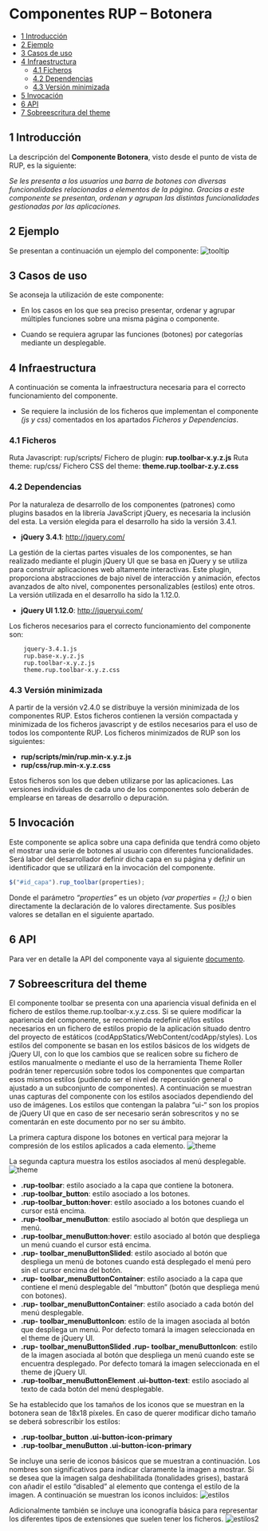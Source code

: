 # Componentes RUP – Botonera

<!-- MDTOC maxdepth:6 firsth1:1 numbering:0 flatten:0 bullets:1 updateOnSave:1 -->

   - [1 Introducción](#1-introducción)   
   - [2 Ejemplo](#2-ejemplo)   
   - [3 Casos de uso](#3-casos-de-uso)   
   - [4 Infraestructura](#4-infraestructura)   
      - [4.1 Ficheros](#4.1-ficheros)   
      - [4.2 Dependencias](#4.2-dependencias)   
      - [4.3 Versión minimizada](#4.3-versión-minimizada)   
   - [5 Invocación](#5-invocación)   
   - [6 API](#6-api)   
   - [7 Sobreescritura del theme](#7-sobreescritura-del-theme)   

<!-- /MDTOC -->

##  1 Introducción
 La descripción del **Componente Botonera**, visto desde el punto de vista de RUP, es la siguiente:

*Se les presenta a los usuarios una barra de botones con diversas funcionalidades relacionadas a elementos de la página. Gracias a este componente se presentan, ordenan y agrupan las distintas funcionalidades gestionadas por las aplicaciones.*

##  2 Ejemplo
Se presentan a continuación un ejemplo del componente:
![tooltip](img/rup.toolbar_1.png)

##  3 Casos de uso
Se aconseja la utilización de este componente:
+ En los casos en los que sea preciso presentar, ordenar y agrupar múltiples funciones sobre una misma página o componente.

+ Cuando se requiera agrupar las funciones (botones) por categorías mediante un desplegable.

##  4 Infraestructura
A continuación se comenta la infraestructura necesaria para el correcto funcionamiento del componente.
 + Se requiere la inclusión de los ficheros que implementan el componente *(js y css)* comentados en los apartados *Ficheros y Dependencias*.

### 4.1 Ficheros
Ruta Javascript: rup/scripts/
Fichero de plugin: **rup.toolbar-x.y.z.js**
Ruta theme: rup/css/
Fichero CSS del theme: **theme.rup.toolbar-z.y.z.css**

### 4.2 Dependencias
Por la naturaleza de desarrollo de los componentes (patrones) como plugins basados en la librería JavaScript jQuery, es necesaria la inclusión del esta. La versión elegida para el desarrollo ha sido la versión 3.4.1.
+ **jQuery 3.4.1**: http://jquery.com/

La gestión de la ciertas partes visuales de los componentes, se han realizado mediante el plugin jQuery UI que se basa en jQuery y se utiliza para construir aplicaciones web altamente interactivas. Este plugin, proporciona abstracciones de bajo nivel de interacción y animación, efectos avanzados de alto nivel, componentes personalizables (estilos) ente otros. La versión utilizada en el desarrollo ha sido la 1.12.0.

+ **jQuery UI 1.12.0**: http://jqueryui.com/

Los ficheros necesarios para el correcto funcionamiento del componente son:

		jquery-3.4.1.js
        rup.base-x.y.z.js
        rup.toolbar-x.y.z.js
        theme.rup.toolbar-x.y.z.css

###     4.3 Versión minimizada
A partir de la versión v2.4.0 se distribuye la versión minimizada de los componentes RUP. Estos ficheros contienen la versión compactada y minimizada de los ficheros javascript y de estilos necesarios para el uso de todos los compontente RUP.
Los ficheros minimizados de RUP son los siguientes:
+ **rup/scripts/min/rup.min-x.y.z.js**
+ **rup/css/rup.min-x.y.z.css**

Estos ficheros son los que deben utilizarse por las aplicaciones. Las versiones individuales de cada uno de los componentes solo deberán de emplearse en tareas de desarrollo o depuración.

##  5 Invocación
Este componente se aplica sobre una capa definida que tendrá como objeto el mostrar una serie de botones al usuario con diferentes funcionalidades. Será labor del desarrollador definir dicha capa en su página y definir un identificador que se utilizará en la invocación del componente.
```javascript
$("#id_capa").rup_toolbar(properties);
```
Donde el parámetro *“properties”* es un objeto *(var properties = {};)* o bien directamente la declaración de lo valores directamente. Sus posibles valores se detallan en el siguiente apartado.

##  6 API
Para ver en detalle la API del componente vaya al siguiente [documento](../api/rup.toolbar.md).

##  7 Sobreescritura del theme
El componente toolbar se presenta con una apariencia visual definida en el fichero de estilos theme.rup.toolbar-x.y.z.css.
Si se quiere modificar la apariencia del componente, se recomienda redefinir el/los estilos necesarios en un fichero de estilos propio de la aplicación situado dentro del proyecto de estáticos (codAppStatics/WebContent/codApp/styles).
Los estilos del componente se basan en los estilos básicos de los widgets de jQuery UI, con lo que los cambios que se realicen sobre su fichero de estilos manualmente o mediante el uso de la herramienta Theme Roller podrán tener repercusión sobre todos los componentes que compartan esos mismos estilos (pudiendo ser el nivel de repercusión general o ajustado a un subconjunto de componentes).
A continuación se muestran unas capturas del componente con los estilos asociados dependiendo del uso de imágenes. Los estilos que contengan la palabra “ui-“ son los propios de jQuery UI que en caso de ser necesario serán sobrescritos y no se comentarán en este documento por no ser su ámbito.

La primera captura dispone los botones en vertical para mejorar la compresión de los estilos aplicados a cada elemento.
![theme](img/rup.toolbar_2.png)

La segunda captura muestra los estilos asociados al menú desplegable.
![theme](img/rup.toolbar_3.png)

+ **.rup-toolbar**: estilo asociado a la capa que contiene la botonera.
+	**.rup-toolbar_button**: estilo asociado a los botones.
+	**.rup-toolbar_button:hover**: estilo asociado a los botones cuando el cursor está encima.
+	**.rup-toolbar_menuButton**: estilo asociado al botón que despliega un menú.
+	**.rup-toolbar_menuButton:hover**: estilo asociado al botón que despliega un menú cuando el cursor está encima.
+	**.rup- toolbar_menuButtonSlided**: estilo asociado al botón que despliega un menú de botones cuando está desplegado el menú pero sin el cursor encima del botón.
+	**.rup- toolbar_menuButtonContainer**: estilo asociado a la capa que contiene el menú desplegable del “mbutton” (botón que despliega menú con botones).
+	**.rup- toolbar_menuButtonContainer**: estilo asociado a cada botón del menú desplegable.
+	**.rup- toolbar_menuButtonIcon**: estilo de la imagen asociada al botón que despliega un menú. Por defecto tomará la imagen seleccionada en el theme de jQuery UI.
+	**.rup- toolbar_menuButtonSlided .rup- toolbar_menuButtonIcon**: estilo de la imagen asociada al botón que despliega un menú cuando este se encuentra desplegado. Por defecto tomará la imagen seleccionada en el theme de jQuery UI.
+	**.rup-toolbar_menuButtonElement .ui-button-text**: estilo asociado al texto de cada botón del menú desplegable.

Se ha establecido que los tamaños de los iconos que se muestran en la botonera sean de 18x18 píxeles. En caso de querer modificar dicho tamaño se deberá sobrescribir los estilos:
+	**.rup-toolbar_button .ui-button-icon-primary**
+	**.rup-toolbar_menuButton .ui-button-icon-primary**

Se incluye una serie de iconos básicos que se muestran a continuación. Los nombres son significativos para indicar claramente la imagen a mostrar. Si se desea que la imagen salga deshabilitada (tonalidades grises), bastará con añadir el estilo “disabled” al elemento que contenga el estilo de la imagen. A continuación se muestran los iconos incluidos:
![estilos](img/rup.toolbar_4.png)

Adicionalmente también se incluye una iconografía básica para representar los diferentes tipos de extensiones que suelen tener los ficheros.
![estilos2](img/rup.toolbar_5.png)
